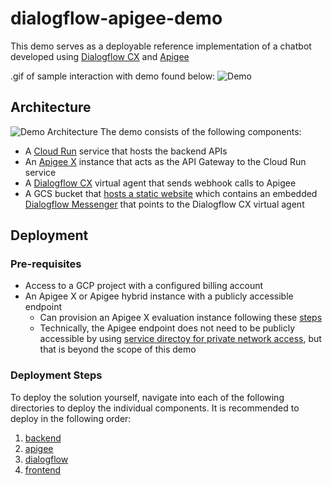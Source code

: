 # dialogflow-apigee-demo
This demo serves as a deployable reference implementation of a chatbot developed using [Dialogflow CX](https://cloud.google.com/dialogflow/cx/docs/basics) and [Apigee](https://cloud.google.com/apigee/docs/api-platform/get-started/what-apigee)

.gif of sample interaction with demo found below:
![Demo](../assets/va_benefits.jpg)

## Architecture
![Demo Architecture](../assets/architecture.png)
The demo consists of the following components:
* A [Cloud Run](https://cloud.google.com/run) service that hosts the backend APIs
* An [Apigee X](https://cloud.google.com/apigee/docs/api-platform/get-started/what-apigee) instance that acts as the API Gateway to the Cloud Run service
* A [Dialogflow CX](https://cloud.google.com/dialogflow/cx/docs/basics) virtual agent that sends webhook calls to Apigee
* A GCS bucket that [hosts a static website](https://cloud.google.com/storage/docs/hosting-static-website) which contains an embedded [Dialogflow Messenger](https://cloud.google.com/dialogflow/cx/docs/concept/integration/dialogflow-messenger) that points to the Dialogflow CX virtual agent

## Deployment
### Pre-requisites
* Access to a GCP project with a configured billing account
* An Apigee X or Apigee hybrid instance with a publicly accessible endpoint
  * Can provision an Apigee X evaluation instance following these [steps](https://cloud.google.com/apigee/docs/api-platform/get-started/eval-orgs)
  * Technically, the Apigee endpoint does not need to be publicly accessible by using [service directoy for private network access](https://cloud.google.com/dialogflow/cx/docs/concept/webhook#sd), but that is beyond the scope of this demo

### Deployment Steps
To deploy the solution yourself, navigate into each of the following directories to deploy the individual components. It is recommended to deploy in the following order:
1. [backend](./backend)
2. [apigee](./apigee)
3. [dialogflow](./dialogflow)
4. [frontend](./frontend)